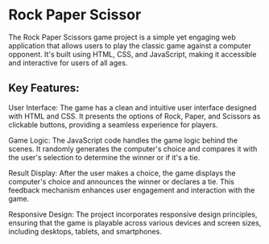 # Rock Paper Scissor

The Rock Paper Scissors game project is a simple yet engaging web application that allows users to play the classic game against a computer opponent. It's built using HTML, CSS, and JavaScript, making it accessible and interactive for users of all ages.

## Key Features:<br>

User Interface: The game has a clean and intuitive user interface designed with HTML and CSS. It presents the options of Rock, Paper, and Scissors as clickable buttons, providing a seamless experience for players.

Game Logic: The JavaScript code handles the game logic behind the scenes. It randomly generates the computer's choice and compares it with the user's selection to determine the winner or if it's a tie.

Result Display: After the user makes a choice, the game displays the computer's choice and announces the winner or declares a tie. This feedback mechanism enhances user engagement and interaction with the game.

Responsive Design: The project incorporates responsive design principles, ensuring that the game is playable across various devices and screen sizes, including desktops, tablets, and smartphones.
